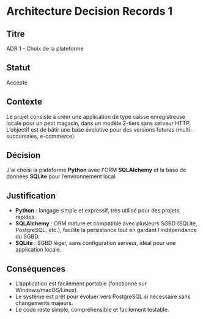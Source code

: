 # Architecture Decision Records 1

## Titre

ADR 1 - Choix de la plateforme 

## Statut

Accepté

## Contexte

Le projet consiste à créer une application de type caisse enregistreuse locale pour un petit magasin, dans un modèle 2-tiers sans serveur HTTP. L’objectif est de bâtir une base évolutive pour des versions futures (multi-succursales, e-commerce).

## Décision

J'ai choisi la plateforme **Python** avec l'ORM **SQLAlchemy** et la base de données **SQLite** pour l’environnement local.

## Justification

- **Python** : langage simple et expressif, très utilisé pour des projets rapides.
- **SQLAlchemy** : ORM mature et compatible avec plusieurs SGBD (SQLite, PostgreSQL, etc.), facilite la persistance tout en gardant l’indépendance du SGBD.
- **SQLite** : SGBD léger, sans configuration serveur, idéal pour une application locale.

## Conséquences

- L’application est facilement portable (fonctionne sur Windows/macOS/Linux).
- Le système est prêt pour évoluer vers PostgreSQL si nécessaire sans changements majeurs.
- Le code reste simple, compréhensible et facilement testable.